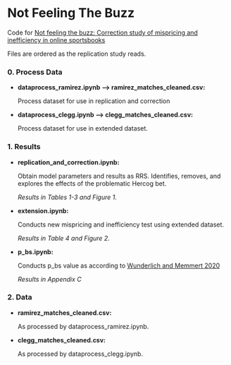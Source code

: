 # Not Feeling The Buzz

Code for [Not feeling the buzz: Correction study of mispricing and inefficiency in online sportsbooks](https://arxiv.org/abs/2306.01740)

Files are ordered as the replication study reads.

### 0. Process Data

- **dataprocess_ramirez.ipynb ⟶ ramirez_matches_cleaned.csv:**

   Process dataset for use in replication and correction

- **dataprocess_clegg.ipynb ⟶ clegg_matches_cleaned.csv:**

   Process dataset for use in extended dataset.

### 1. Results

- **replication_and_correction.ipynb:**

  Obtain model parameters and results as RRS.
  Identifies, removes, and explores the effects of the problematic Hercog bet.

  *Results in Tables 1-3 and Figure 1.*

- **extension.ipynb:**

    Conducts new mispricing and inefficiency test using extended dataset.

    *Results in Table 4 and Figure 2.*
    
- **p_bs.ipynb:**

   Conducts p_bs value as according to [Wunderlich and Memmert 2020](https://www.sciencedirect.com/science/article/pii/S016920701930233X?ref=pdf_download&fr=RR-2&rr=84b0d4ca5e9e71da)

   *Results in Appendix C*

### 2. Data

- **ramirez_matches_cleaned.csv:**

   As processed by dataprocess_ramirez.ipynb.   

- **clegg_matches_cleaned.csv:**

   As processed by dataprocess_clegg.ipynb.
